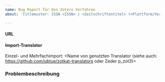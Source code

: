 ```yaml
---
name: Bug Report für das Zotero Verfahren
about: 'Titlemuster: ISSN <ISSN> | <Zeitschriftentitel> (<Plattform/Verlag>) | <Schlagwörter zum Problem>'

---
```


#### URL

  
#### Import-Translator
  Einzel- und Mehrfachimport:
<Name von genutzten Translator (siehe auch: https://github.com/ubtue/zotkat-translators oder Zeder p_zot3)>

  
### Problembeschreibung

